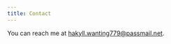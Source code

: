 ```yaml
---
title: Contact
---
```


You can reach me at [hakyll.wanting779@passmail.net](mailto:hakyll.wanting779@passmail.net).
